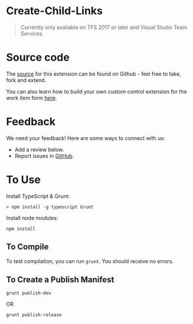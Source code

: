 # Create-Child-Links

> Currently only available on TFS 2017 or later and Visual Studio Team Services.

# Source code 

The [source](https://github.com/HPoliquin/Create-Child-Links) for this extension can be found on Github - feel free to take, fork and extend. 

You can also learn how to build your own custom control extension for the work item form [here](https://www.visualstudio.com/en-us/docs/integrate/extensions/develop/custom-control). 

# Feedback 

We need your feedback! Here are some ways to connect with us:

* Add a review below.
* Report issues in [GitHub](https://github.com/HPoliquin/Create-Child-Links/issues).

# To Use

Install TypeScript & Grunt:

```
> npm install -g typescript Grunt
```

Install node modules:

```
npm install
```

## To Compile

To test compilation, you can run `grunt`. You should receive no errors.

## To Create a Publish Manifest

```
grunt publish-dev
```

OR

```
grunt publish-release
```